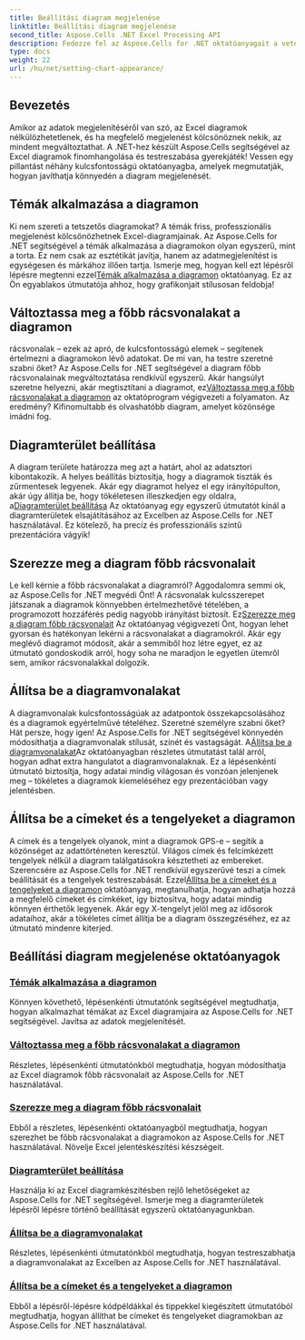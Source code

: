 ```yaml
---
title: Beállítási diagram megjelenése
linktitle: Beállítási diagram megjelenése
second_title: Aspose.Cells .NET Excel Processing API
description: Fedezze fel az Aspose.Cells for .NET oktatóanyagait a vetési diagram megjelenésével kapcsolatban. Ismerje meg a témák alkalmazását, a rácsvonalak módosítását, a diagramterületek, címek, tengelyek és egyebek beállítását az egyszerű útmutatók segítségével.
type: docs
weight: 22
url: /hu/net/setting-chart-appearance/
---
```

## Bevezetés

Amikor az adatok megjelenítéséről van szó, az Excel diagramok nélkülözhetetlenek, és ha megfelelő megjelenést kölcsönöznek nekik, az mindent megváltoztathat. A .NET-hez készült Aspose.Cells segítségével az Excel diagramok finomhangolása és testreszabása gyerekjáték! Vessen egy pillantást néhány kulcsfontosságú oktatóanyagba, amelyek megmutatják, hogyan javíthatja könnyedén a diagram megjelenését.

## Témák alkalmazása a diagramon
 Ki nem szereti a tetszetős diagramokat? A témák friss, professzionális megjelenést kölcsönözhetnek Excel-diagramjainak. Az Aspose.Cells for .NET segítségével a témák alkalmazása a diagramokon olyan egyszerű, mint a torta. Ez nem csak az esztétikát javítja, hanem az adatmegjelenítést is egységesen és márkához illően tartja. Ismerje meg, hogyan kell ezt lépésről lépésre megtenni ezzel[Témák alkalmazása a diagramon](./apply-themes-in-chart/) oktatóanyag. Ez az Ön egyablakos útmutatója ahhoz, hogy grafikonjait stílusosan feldobja!

## Változtassa meg a főbb rácsvonalakat a diagramon
 rácsvonalak – ezek az apró, de kulcsfontosságú elemek – segítenek értelmezni a diagramokon lévő adatokat. De mi van, ha testre szeretné szabni őket? Az Aspose.Cells for .NET segítségével a diagram főbb rácsvonalainak megváltoztatása rendkívül egyszerű. Akár hangsúlyt szeretne helyezni, akár megtisztítani a diagramot, ez[Változtassa meg a főbb rácsvonalakat a diagramon](./change-major-gridlines-in-chart/) az oktatóprogram végigvezeti a folyamaton. Az eredmény? Kifinomultabb és olvashatóbb diagram, amelyet közönsége imádni fog.

## Diagramterület beállítása
 A diagram területe határozza meg azt a határt, ahol az adatsztori kibontakozik. A helyes beállítás biztosítja, hogy a diagramok tiszták és zűrmentesek legyenek. Akár egy diagramot helyez el egy irányítópulton, akár úgy állítja be, hogy tökéletesen illeszkedjen egy oldalra, a[Diagramterület beállítása](./set-chart-area/) Az oktatóanyag egy egyszerű útmutatót kínál a diagramterületek elsajátításához az Excelben az Aspose.Cells for .NET használatával. Ez kötelező, ha precíz és professzionális szintű prezentációra vágyik!

## Szerezze meg a diagram főbb rácsvonalait
Le kell kérnie a főbb rácsvonalakat a diagramról? Aggodalomra semmi ok, az Aspose.Cells for .NET megvédi Önt! A rácsvonalak kulcsszerepet játszanak a diagramok könnyebben értelmezhetővé tételében, a programozott hozzáférés pedig nagyobb irányítást biztosít. Ez[Szerezze meg a diagram főbb rácsvonalait](./get-major-gridlines-of-chart/) Az oktatóanyag végigvezeti Önt, hogyan lehet gyorsan és hatékonyan lekérni a rácsvonalakat a diagramokról. Akár egy meglévő diagramot módosít, akár a semmiből hoz létre egyet, ez az útmutató gondoskodik arról, hogy soha ne maradjon le egyetlen ütemről sem, amikor rácsvonalakkal dolgozik.

## Állítsa be a diagramvonalakat
 A diagramvonalak kulcsfontosságúak az adatpontok összekapcsolásához és a diagramok egyértelművé tételéhez. Szeretné személyre szabni őket? Hát persze, hogy igen! Az Aspose.Cells for .NET segítségével könnyedén módosíthatja a diagramvonalak stílusát, színét és vastagságát. A[Állítsa be a diagramvonalakat](./set-chart-lines/)Az oktatóanyagban részletes útmutatást talál arról, hogyan adhat extra hangulatot a diagramvonalaknak. Ez a lépésenkénti útmutató biztosítja, hogy adatai mindig világosan és vonzóan jelenjenek meg – tökéletes a diagramok kiemeléséhez egy prezentációban vagy jelentésben.

## Állítsa be a címeket és a tengelyeket a diagramon
 A címek és a tengelyek olyanok, mint a diagramok GPS-e – segítik a közönséget az adattörténeten keresztül. Világos címek és felcímkézett tengelyek nélkül a diagram találgatásokra késztetheti az embereket. Szerencsére az Aspose.Cells for .NET rendkívül egyszerűvé teszi a címek beállítását és a tengelyek testreszabását. Ezzel[Állítsa be a címeket és a tengelyeket a diagramon](./set-titles-and-axes-in-chart/) oktatóanyag, megtanulhatja, hogyan adhatja hozzá a megfelelő címeket és címkéket, így biztosítva, hogy adatai mindig könnyen érthetők legyenek. Akár egy X-tengelyt jelöl meg az idősorok adataihoz, akár a tökéletes címet állítja be a diagram összegzéséhez, ez az útmutató mindenre kiterjed.

## Beállítási diagram megjelenése oktatóanyagok
### [Témák alkalmazása a diagramon](./apply-themes-in-chart/)
Könnyen követhető, lépésenkénti útmutatónk segítségével megtudhatja, hogyan alkalmazhat témákat az Excel diagramjaira az Aspose.Cells for .NET segítségével. Javítsa az adatok megjelenítését.
### [Változtassa meg a főbb rácsvonalakat a diagramon](./change-major-gridlines-in-chart/)
Részletes, lépésenkénti útmutatónkból megtudhatja, hogyan módosíthatja az Excel diagramok főbb rácsvonalait az Aspose.Cells for .NET használatával.
### [Szerezze meg a diagram főbb rácsvonalait](./get-major-gridlines-of-chart/)
Ebből a részletes, lépésenkénti oktatóanyagból megtudhatja, hogyan szerezhet be főbb rácsvonalakat a diagramokon az Aspose.Cells for .NET használatával. Növelje Excel jelentéskészítési készségeit.
### [Diagramterület beállítása](./set-chart-area/)
Használja ki az Excel diagramkészítésben rejlő lehetőségeket az Aspose.Cells for .NET segítségével. Ismerje meg a diagramterületek lépésről lépésre történő beállítását egyszerű oktatóanyagunkban.
### [Állítsa be a diagramvonalakat](./set-chart-lines/)
Részletes, lépésenkénti útmutatónkból megtudhatja, hogyan testreszabhatja a diagramvonalakat az Excelben az Aspose.Cells for .NET használatával.
### [Állítsa be a címeket és a tengelyeket a diagramon](./set-titles-and-axes-in-chart/)
Ebből a lépésről-lépésre kódpéldákkal és tippekkel kiegészített útmutatóból megtudhatja, hogyan állíthat be címeket és tengelyeket diagramokban az Aspose.Cells for .NET használatával.